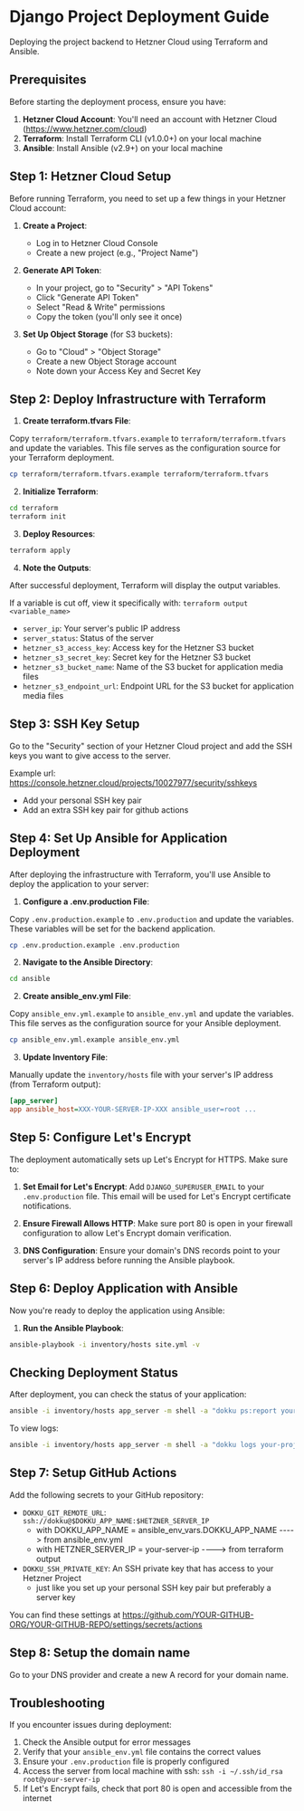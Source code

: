 # Django Project Deployment Guide

Deploying the project backend to Hetzner Cloud using Terraform and Ansible.

## Prerequisites

Before starting the deployment process, ensure you have:

1. **Hetzner Cloud Account**: You'll need an account with Hetzner Cloud (https://www.hetzner.com/cloud)
2. **Terraform**: Install Terraform CLI (v1.0.0+) on your local machine
3. **Ansible**: Install Ansible (v2.9+) on your local machine

## Step 1: Hetzner Cloud Setup

Before running Terraform, you need to set up a few things in your Hetzner Cloud account:

1. **Create a Project**:

    - Log in to Hetzner Cloud Console
    - Create a new project (e.g., "Project Name")

2. **Generate API Token**:

    - In your project, go to "Security" > "API Tokens"
    - Click "Generate API Token"
    - Select "Read & Write" permissions
    - Copy the token (you'll only see it once)

3. **Set Up Object Storage** (for S3 buckets):
    - Go to "Cloud" > "Object Storage"
    - Create a new Object Storage account
    - Note down your Access Key and Secret Key

## Step 2: Deploy Infrastructure with Terraform

1. **Create terraform.tfvars File**:

Copy `terraform/terraform.tfvars.example` to `terraform/terraform.tfvars` and update the variables. This file serves as the configuration source for your Terraform deployment.

```bash
cp terraform/terraform.tfvars.example terraform/terraform.tfvars
```

2. **Initialize Terraform**:

```bash
cd terraform
terraform init
```

3. **Deploy Resources**:

```bash
terraform apply
```

4. **Note the Outputs**:

After successful deployment, Terraform will display the output variables.

If a variable is cut off, view it specifically with: `terraform output <variable_name>`

-   `server_ip`: Your server's public IP address
-   `server_status`: Status of the server
-   `hetzner_s3_access_key`: Access key for the Hetzner S3 bucket
-   `hetzner_s3_secret_key`: Secret key for the Hetzner S3 bucket
-   `hetzner_s3_bucket_name`: Name of the S3 bucket for application media files
-   `hetzner_s3_endpoint_url`: Endpoint URL for the S3 bucket for application media files

## Step 3: SSH Key Setup

Go to the "Security" section of your Hetzner Cloud project and add the SSH keys you want to give access to the server.

Example url: https://console.hetzner.cloud/projects/10027977/security/sshkeys

-   Add your personal SSH key pair
-   Add an extra SSH key pair for github actions

## Step 4: Set Up Ansible for Application Deployment

After deploying the infrastructure with Terraform, you'll use Ansible to deploy the application to your server:

1. **Configure a .env.production File**:

Copy `.env.production.example` to `.env.production` and update the variables. These variables will be set for the backend application.

```bash
cp .env.production.example .env.production
```

2. **Navigate to the Ansible Directory**:

```bash
cd ansible
```

2. **Create ansible_env.yml File**:

Copy `ansible_env.yml.example` to `ansible_env.yml` and update the variables. This file serves as the configuration source for your Ansible deployment.

```bash
cp ansible_env.yml.example ansible_env.yml
```

3. **Update Inventory File**:

Manually update the `inventory/hosts` file with your server's IP address (from Terraform output):

```ini
[app_server]
app ansible_host=XXX-YOUR-SERVER-IP-XXX ansible_user=root ...
```

## Step 5: Configure Let's Encrypt

The deployment automatically sets up Let's Encrypt for HTTPS. Make sure to:

1. **Set Email for Let's Encrypt**: Add `DJANGO_SUPERUSER_EMAIL` to your `.env.production` file. This email will be used for Let's Encrypt certificate notifications.

2. **Ensure Firewall Allows HTTP**: Make sure port 80 is open in your firewall configuration to allow Let's Encrypt domain verification.

3. **DNS Configuration**: Ensure your domain's DNS records point to your server's IP address before running the Ansible playbook.

## Step 6: Deploy Application with Ansible

Now you're ready to deploy the application using Ansible:

1. **Run the Ansible Playbook**:

```bash
ansible-playbook -i inventory/hosts site.yml -v
```

## Checking Deployment Status

After deployment, you can check the status of your application:

```bash
ansible -i inventory/hosts app_server -m shell -a "dokku ps:report your-project-name-backend"
```

To view logs:

```bash
ansible -i inventory/hosts app_server -m shell -a "dokku logs your-project-name-backend -t"
```

## Step 7: Setup GitHub Actions

Add the following secrets to your GitHub repository:

-   `DOKKU_GIT_REMOTE_URL`: `ssh://dokku@$DOKKU_APP_NAME:$HETZNER_SERVER_IP`
    -   with DOKKU_APP_NAME = ansible_env_vars.DOKKU_APP_NAME ----> from ansible_env.yml
    -   with HETZNER_SERVER_IP = your-server-ip ----> from terraform output
-   `DOKKU_SSH_PRIVATE_KEY`: An SSH private key that has access to your Hetzner Project
    -   just like you set up your personal SSH key pair but preferably a server key

You can find these settings at https://github.com/YOUR-GITHUB-ORG/YOUR-GITHUB-REPO/settings/secrets/actions

## Step 8: Setup the domain name

Go to your DNS provider and create a new A record for your domain name.

## Troubleshooting

If you encounter issues during deployment:

1. Check the Ansible output for error messages
2. Verify that your `ansible_env.yml` file contains the correct values
3. Ensure your `.env.production` file is properly configured
4. Access the server from local machine with ssh: `ssh -i ~/.ssh/id_rsa root@your-server-ip`
5. If Let's Encrypt fails, check that port 80 is open and accessible from the internet
